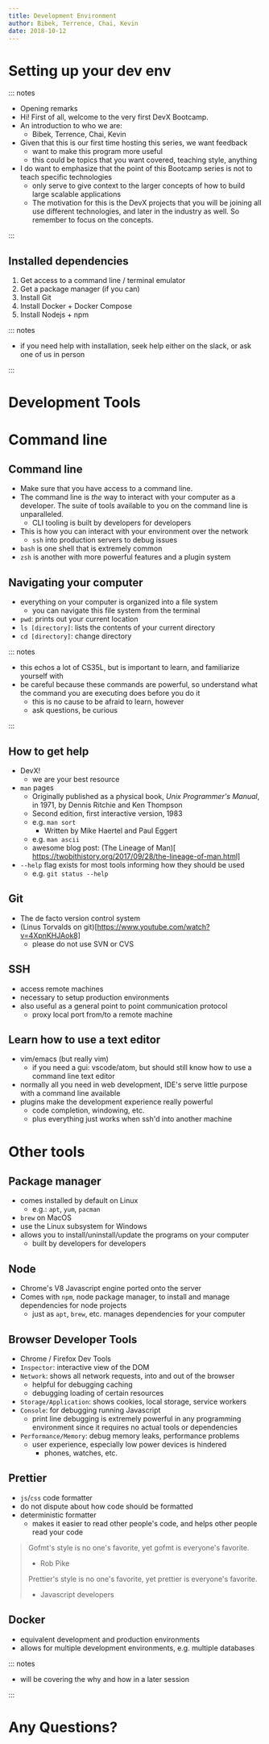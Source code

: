```yaml
---
title: Development Environment
author: Bibek, Terrence, Chai, Kevin
date: 2018-10-12
---
```


# Setting up your dev env

::: notes

- Opening remarks
- Hi! First of all, welcome to the very first DevX Bootcamp.
- An introduction to who we are:
  - Bibek, Terrence, Chai, Kevin
- Given that this is our first time hosting this series, we want feedback
  - want to make this program more useful
  - this could be topics that you want covered, teaching style, anything
- I do want to emphasize that the point of this Bootcamp series is not to teach
  specific technologies
  - only serve to give context to the larger concepts of how to build large
    scalable applications
  - The motivation for this is the DevX projects that you will be joining all
    use different technologies, and later in the industry as well. So remember
    to focus on the concepts.

:::

## Installed dependencies

1. Get access to a command line / terminal emulator
2. Get a package manager (if you can)
3. Install Git
4. Install Docker + Docker Compose
5. Install Nodejs + npm

::: notes

- if you need help with installation, seek help either on the slack, or ask one
  of us in person

:::

# Development Tools

# Command line

## Command line

- Make sure that you have access to a command line.
- The command line is *the* way to interact with your computer as a developer.
  The suite of tools available to you on the command line is unparalleled.
  - CLI tooling is built by developers for developers
- This is how you can interact with your environment over the network
  - `ssh` into production servers to debug issues
- `bash` is one shell that is extremely common
- `zsh` is another with more powerful features and a plugin system

## Navigating your computer

- everything on your computer is organized into a file system
  - you can navigate this file system from the terminal
- `pwd`: prints out your current location
- `ls [directory]`: lists the contents of your current directory
- `cd [directory]`: change directory

::: notes

- this echos a lot of CS35L, but is important to learn, and familiarize
  yourself with
- be careful because these commands are powerful, so understand what the
  command you are executing does before you do it
  - this is no cause to be afraid to learn, however
  - ask questions, be curious

:::

## How to get help

- DevX!
  - we are your best resource
- `man` pages
  - Originally published as a physical book, *Unix Programmer's Manual*, in
    1971, by Dennis Ritchie and Ken Thompson
  - Second edition, first interactive version, 1983
  - e.g. `man sort`
    - Written by Mike Haertel and Paul Eggert
  - e.g. `man ascii`
  - awesome blog post: (The Lineage of Man)[
    https://twobithistory.org/2017/09/28/the-lineage-of-man.html]
- `--help` flag exists for most tools informing how they should be used
  - e.g. `git status --help`

## Git

- The de facto version control system
- (Linus Torvalds on git)[https://www.youtube.com/watch?v=4XpnKHJAok8]
  - please do not use SVN or CVS

## SSH

- access remote machines
- necessary to setup production environments
- also useful as a general point to point communication protocol
  - proxy local port from/to a remote machine

## Learn how to use a text editor

- vim/emacs (but really vim)
  - if you need a gui: vscode/atom, but should still know how to use a command
    line text editor
- normally all you need in web development, IDE's serve little purpose with
  a command line available
- plugins make the development experience really powerful
  - code completion, windowing, etc.
  - plus everything just works when ssh'd into another machine

# Other tools

## Package manager

- comes installed by default on Linux
  - e.g.: `apt`, `yum`, `pacman`
- `brew` on MacOS
- use the Linux subsystem for Windows
- allows you to install/uninstall/update the programs on your computer
  - built by developers for developers

## Node

- Chrome's V8 Javascript engine ported onto the server
- Comes with `npm`, node package manager, to install and manage dependencies
  for node projects
  - just as `apt`, `brew`, etc. manages dependencies for your computer

## Browser Developer Tools

- Chrome / Firefox Dev Tools
- `Inspector`: interactive view of the DOM
- `Network`: shows all network requests, into and out of the browser
  - helpful for debugging caching
  - debugging loading of certain resources
- `Storage/Application`: shows cookies, local storage, service workers
- `Console`: for debugging running Javascript
  - print line debugging is extremely powerful in any programming environment
    since it requires no actual tools or dependencies
- `Performance/Memory`: debug memory leaks, performance problems
  - user experience, especially low power devices is hindered
    - phones, watches, etc.

## Prettier

- `js`/`css` code formatter
- do not dispute about how code should be formatted
- deterministic formatter
  - makes it easier to read other people's code, and helps other people read
    your code

> Gofmt's style is no one's favorite, yet gofmt is everyone's favorite.
> - Rob Pike
>
> Prettier's style is no one's favorite, yet prettier is everyone's favorite.
> - Javascript developers

## Docker

- equivalent development and production environments
- allows for multiple development environments, e.g. multiple databases

::: notes

- will be covering the why and how in a later session

:::

# Any Questions?

